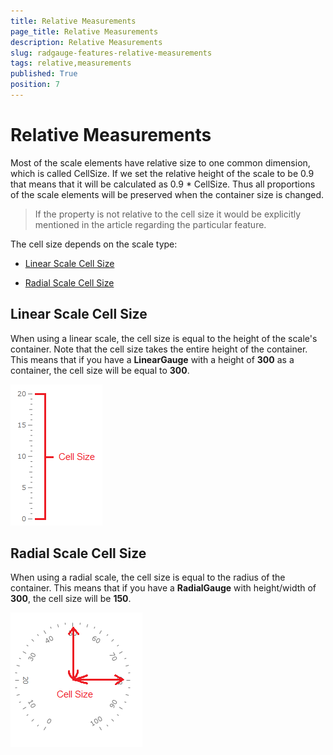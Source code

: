 ```yaml
---
title: Relative Measurements
page_title: Relative Measurements
description: Relative Measurements
slug: radgauge-features-relative-measurements
tags: relative,measurements
published: True
position: 7
---
```


# Relative Measurements

Most of the scale elements have relative size to one common dimension, which is called CellSize. If we set the relative height of the scale to be 0.9 that means that it will be calculated as 0.9 * CellSize. Thus all proportions of the scale elements will be preserved when the container size is changed.

>If the property is not relative to the cell size it would be explicitly mentioned in the article regarding the particular feature.

The cell size depends on the scale type:

* [Linear Scale Cell Size](#linear-scale-cell-size)

* [Radial Scale Cell Size](#radial-scale-cell-size)

## Linear Scale Cell Size

When using a linear scale, the cell size is equal to the height of the scale's container. Note that the cell size takes the entire height of the container. This means that if you have a __LinearGauge__ with a height of __300__ as a container, the cell size will be equal to __300__.

![](images/RadGauge_Features_RelativeMeasurements_01.png)

## Radial Scale Cell Size

When using a radial scale, the cell size is equal to the radius of the container. This means that if you have a __RadialGauge__ with height/width of __300__, the cell size will be __150__.

![](images/RadGauge_Features_RelativeMeasurements_02.png)
